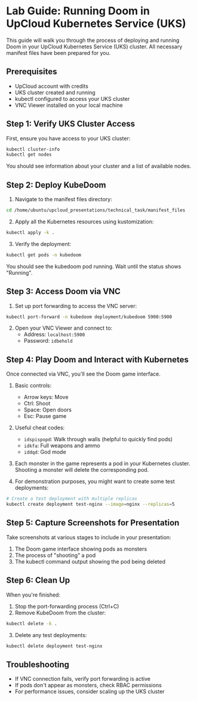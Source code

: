 # Lab Guide: Running Doom in UpCloud Kubernetes Service (UKS)

This guide will walk you through the process of deploying and running Doom in your UpCloud Kubernetes Service (UKS) cluster. All necessary manifest files have been prepared for you.

## Prerequisites
- UpCloud account with credits
- UKS cluster created and running
- kubectl configured to access your UKS cluster
- VNC Viewer installed on your local machine

## Step 1: Verify UKS Cluster Access

First, ensure you have access to your UKS cluster:

```bash
kubectl cluster-info
kubectl get nodes
```

You should see information about your cluster and a list of available nodes.

## Step 2: Deploy KubeDoom

1. Navigate to the manifest files directory:
```bash
cd /home/ubuntu/upcloud_presentations/technical_task/manifest_files
```

2. Apply all the Kubernetes resources using kustomization:
```bash
kubectl apply -k .
```

3. Verify the deployment:
```bash
kubectl get pods -n kubedoom
```

You should see the kubedoom pod running. Wait until the status shows "Running".

## Step 3: Access Doom via VNC

1. Set up port forwarding to access the VNC server:
```bash
kubectl port-forward -n kubedoom deployment/kubedoom 5900:5900
```

2. Open your VNC Viewer and connect to:
   - Address: `localhost:5900`
   - Password: `idbehold`

## Step 4: Play Doom and Interact with Kubernetes

Once connected via VNC, you'll see the Doom game interface.

1. Basic controls:
   - Arrow keys: Move
   - Ctrl: Shoot
   - Space: Open doors
   - Esc: Pause game

2. Useful cheat codes:
   - `idspispopd`: Walk through walls (helpful to quickly find pods)
   - `idkfa`: Full weapons and ammo
   - `iddqd`: God mode

3. Each monster in the game represents a pod in your Kubernetes cluster. Shooting a monster will delete the corresponding pod.

4. For demonstration purposes, you might want to create some test deployments:
```bash
# Create a test deployment with multiple replicas
kubectl create deployment test-nginx --image=nginx --replicas=5
```

## Step 5: Capture Screenshots for Presentation

Take screenshots at various stages to include in your presentation:
1. The Doom game interface showing pods as monsters
2. The process of "shooting" a pod
3. The kubectl command output showing the pod being deleted

## Step 6: Clean Up

When you're finished:

1. Stop the port-forwarding process (Ctrl+C)
2. Remove KubeDoom from the cluster:
```bash
kubectl delete -k .
```
3. Delete any test deployments:
```bash
kubectl delete deployment test-nginx
```

## Troubleshooting

- If VNC connection fails, verify port forwarding is active
- If pods don't appear as monsters, check RBAC permissions
- For performance issues, consider scaling up the UKS cluster